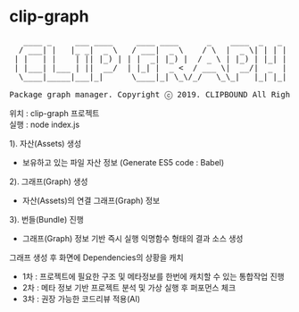 # clip-graph
<pre>
   ____ _     ___ ____     ____ ____      _    ____  _   _ 
  / ___| |   |_ _|  _ \   / ___|  _ \    / \  |  _ \| | | |
 | |   | |    | || |_) | | |  _| |_) |  / _ \ | |_) | |_| |
 | |___| |___ | ||  __/  | |_| |  _ <  / ___ \|  __/|  _  |
  \____|_____|___|_|      \____|_| \_\/_/   \_\_|   |_| |_|
                                                           
Package graph manager. Copyright ⓒ 2019. CLIPBOUND All Rights Reserved.
</pre>

위치 : clip-graph 프로젝트<br>
실행 : node index.js<br>

1). 자산(Assets) 생성
- 보유하고 있는 파일 자산 정보
(Generate ES5 code : Babel)

2). 그래프(Graph) 생성
- 자산(Assets)의 연결 그래프(Graph) 정보

3). 번들(Bundle) 진행
- 그래프(Graph) 정보 기반 즉시 실행 익명함수 형태의 결과 소스 생성

그래프 생성 후 화면에 Dependencies의 상황을 캐치
- 1차 : 프로젝트에 필요한 구조 및 메타정보를 한번에 캐치할 수 있는 통합작업 진행
- 2차 : 메타 정보 기반 프로젝트 분석 및 가상 실행 후 퍼포먼스 체크
- 3차 : 권장 가능한 코드리뷰 적용(AI)
